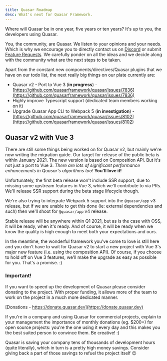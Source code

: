 ```yaml
---
title: Quasar Roadmap
desc: What's next for Quasar Framework.
---
```


Where will Quasar be in one year, five years or ten years? It's up to you, the developers using Quasar.

You, the community, are Quasar. We listen to your opinions and your needs. Which is why we encourage you to directly contact us on [Discord](https://chat.quasar.dev) or submit [Feature Requests](https://github.com/quasarframework/quasar/issues/new/choose). We carefully ponder on all the ideas and we decide along with the community what are the next steps to be taken.

Apart from the constant new components/directives/Quasar plugins that we have on our todo list, the next really big things on our plate currently are:

* Quasar v2 - Port to Vue 3 (**in progress**) - [https://github.com/quasarframework/quasar/issues/7836](https://github.com/quasarframework/quasar/issues/7836)
* Highly improve Typescript support (dedicated team members working on it)
* Upgrade Quasar App CLI to Webpack 5 (**in investigation**) - [https://github.com/quasarframework/quasar/issues/8102](https://github.com/quasarframework/quasar/issues/8102)

## Quasar v2 with Vue 3

There are still some things being worked on for Quasar v2, but mainly we're now writing the migration guide. Our target for release of the public beta is within January 2021. The new version is based on Composition API. But it's not just a port to Vue 3. _There are lots of significant performance enhancements in Quasar's algorithms too!_ **You'll love it!**

Unfortunately, the first beta release won't include SSR support, due to missing some upstream features in Vue 3, which we'll contribute to via PRs. We'll release SSR support during the beta stage lifecycle though.

We're also trying to integrate Webpack 5 support into the `@quasar/app` v3 release, but if we are unable to get this done (ie: external dependencies and such) then we'll shoot for `@quasar/app` v4 release.

Stable release will be anywhere within Q1 2021, but as is the case with OSS, it will be ready, when it's ready. And of course, it will be ready when we know the quality is high enough to meet both your expectations and ours.

In the meantime, the wonderful framework you've come to love is still here and you don't have to wait for Quasar v2 to start a new project with Vue 3's major new feature (i.e. using the composition API). Of course, if you choose to hold off on Vue 3 features, we'll make the upgrade as easy as possible for you. That's a promise. :)

### Important!

If you want to speed up the development of Quasar please consider donating to the project. With proper funding, it allows more of the team to work on the project in a much more dedicated manner.

[Donations - https://donate.quasar.dev](https://donate.quasar.dev)

If you're in a company and using Quasar for commercial projects, explain to your management the importance of monthly donations (eg. $200+) for open source projects: you're the one using it every day and this makes you the best suited person to convince them. Be creative! :)

Quasar is saving your company tens of thousands of development hours (quite literally), which in turn is a pretty high money savings. Consider giving back a part of those savings to refuel the project itself :wink:
